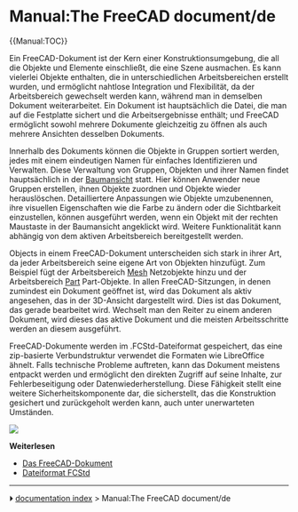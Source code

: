 # Manual:The FreeCAD document/de
{{Manual:TOC}}

Ein FreeCAD-Dokument ist der Kern einer Konstruktionsumgebung, die all die Objekte und Elemente einschließt, die eine Szene ausmachen. Es kann vielerlei Objekte enthalten, die in unterschiedlichen Arbeitsbereichen erstellt wurden, und ermöglicht nahtlose Integration und Flexibilität, da der Arbeitsbereich gewechselt werden kann, während man in demselben Dokument weiterarbeitet. Ein Dokument ist hauptsächlich die Datei, die man auf die Festplatte sichert und die Arbeitsergebnisse enthält; und FreeCAD ermöglicht sowohl mehrere Dokumente gleichzeitig zu öffnen als auch mehrere Ansichten desselben Dokuments.

Innerhalb des Dokuments können die Objekte in Gruppen sortiert werden, jedes mit einem eindeutigen Namen für einfaches Identifizieren und Verwalten. Diese Verwaltung von Gruppen, Objekten und ihrer Namen findet hauptsächlich in der [Baumansicht](Tree_view/de.md) statt. Hier können Anwender neue Gruppen erstellen, ihnen Objekte zuordnen und Objekte wieder herauslöschen. Detailliertere Anpassungen wie Objekte umzubenennen, ihre visuellen Eigenschaften wie die Farbe zu ändern oder die Sichtbarkeit einzustellen, können ausgeführt werden, wenn ein Objekt mit der rechten Maustaste in der Baumansicht angeklickt wird. Weitere Funktionalität kann abhängig von dem aktiven Arbeitsbereich bereitgestellt werden.

Objects in einem FreeCAD-Dokument unterscheiden sich stark in ihrer Art, da jeder Arbeitsbereich seine eigene Art von Objekten hinzufügt. Zum Beispiel fügt der Arbeitsbereich [Mesh](Mesh_Workbench/de.md) Netzobjekte hinzu und der Arbeitsbereich [Part](Part_Workbench/de.md) Part-Objekte. In allen FreeCAD-Sitzungen, in denen zumindest ein Dokument geöffnet ist, wird das Dokument als aktiv angesehen, das in der 3D-Ansicht dargestellt wird. Dies ist das Dokument, das gerade bearbeitet wird. Wechselt man den Reiter zu einem anderen Dokument, wird dieses das aktive Dokument und die meisten Arbeitsschritte werden an diesem ausgeführt.

FreeCAD-Dokumente werden im .FCStd-Dateiformat gespeichert, das eine zip-basierte Verbundstruktur verwendet die Formaten wie LibreOffice ähnelt. Falls technische Probleme auftreten, kann das Dokument meistens entpackt werden und ermöglicht den direkten Zugriff auf seine Inhalte, zur Fehlerbeseitigung oder Datenwiederherstellung. Diese Fähigkeit stellt eine weitere Sicherheitskomponente dar, die sicherstellt, das die Konstruktion gesichert und zurückgeholt werden kann, auch unter unerwarteten Umständen.

![](images/FreeCAD_022_Document.png )

**Weiterlesen**

-   [Das FreeCAD-Dokument](Document_structure/de.md)
-   [Dateiformat FCStd](File_Format_FCStd/de.md)



---
⏵ [documentation index](../README.md) > Manual:The FreeCAD document/de
